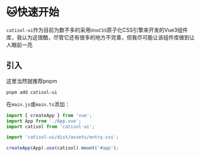 # 🐱快速开始
`catisol-ui`作为目前为数不多的采用`UnoCSS`原子化CSS引擎来开发的Vue3组件库，我认为这很酷，尽管它还有很多的地方不完善，但我尽可能让该组件库做到让人眼前一亮
## 引入
这里当然就推荐pnpm
```shell
pnpm add catisol-ui
```
在`main.js`或`main.ts`添加：
```js
import { createApp } from 'vue';
import App from './App.vue';
import catisol from 'catisol-ui';

import 'catisol-ui/dist/assets/entry.css';

createApp(App).use(catisol).mount('#app');
```